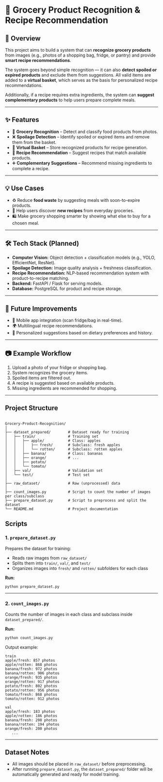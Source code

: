# 🥦 Grocery Product Recognition & Recipe Recommendation

## 📌 Overview

This project aims to build a system that can **recognize grocery products** from images (e.g., photos of a shopping bag, fridge, or pantry) and provide **smart recipe recommendations**.

The system goes beyond simple recognition — it can also **detect spoiled or expired products** and exclude them from suggestions. All valid items are added to a **virtual basket**, which serves as the basis for personalized recipe recommendations.

Additionally, if a recipe requires extra ingredients, the system can **suggest complementary products** to help users prepare complete meals.

---

## ✨ Features

- 🛒 **Grocery Recognition** – Detect and classify food products from photos.
- ❌ **Spoilage Detection** – Identify spoiled or expired items and remove them from the basket.
- 🧺 **Virtual Basket** – Store recognized products for recipe generation.
- 🍳 **Recipe Recommendation** – Suggest recipes that match available products.
- ➕ **Complementary Suggestions** – Recommend missing ingredients to complete a recipe.

---

## 💡 Use Cases

- ♻️ Reduce **food waste** by suggesting meals with soon-to-expire products.
- 🍲 Help users discover **new recipes** from everyday groceries.
- 🛍️ Make grocery shopping smarter by showing what else to buy for a chosen meal.

---

## 🛠️ Tech Stack (Planned)

- **Computer Vision:** Object detection + classification models (e.g., YOLO, EfficientNet, ResNet).
- **Spoilage Detection:** Image quality analysis + freshness classification.
- **Recipe Recommendation:** NLP-based recommendation system with product-to-recipe matching.
- **Backend:** FastAPI / Flask for serving models.
- **Database:** PostgreSQL for product and recipe storage.

---

## 🚀 Future Improvements

- 📱 Mobile app integration (scan fridge/bag in real-time).
- 🌍 Multilingual recipe recommendations.
- 🧠 Personalized suggestions based on dietary preferences and history.

---

## 📷 Example Workflow

1. Upload a photo of your fridge or shopping bag.
2. System recognizes the grocery items.
3. Spoiled items are filtered out.
4. A recipe is suggested based on available products.
5. Missing ingredients are recommended for shopping.

 ---
## Project Structure

```

Grocery-Product-Recognition/
│
├── dataset_prepared/        # Dataset ready for training
│   ├── train/               # Training set
│   │   ├── apple/           # Class: apples
│   │   │   ├── fresh/       # Subclass: fresh apples
│   │   │   └── rotten/      # Subclass: rotten apples
│   │   ├── banana/          # Class: bananas
│   │   ├── orange/          # ...
│   │   ├── potato/          
│   │   └── tomato/          
│   ├── val/                 # Validation set
│   └── test/                # Test set
│
├── raw_dataset/             # Raw (unprocessed) data
│
├── count_images.py          # Script to count the number of images per class/subclass
├── prepare_dataset.py       # Script to preprocess and split the dataset
└── README.md                # Project documentation

````



## Scripts

### 1. `prepare_dataset.py`
Prepares the dataset for training:
- Reads raw images from `raw_dataset/`
- Splits them into `train/`, `val/`, and `test/`
- Organizes images into `fresh/` and `rotten/` subfolders for each class

**Run:**
```bash
python prepare_dataset.py
````

---

### 2. `count_images.py`

Counts the number of images in each class and subclass inside `dataset_prepared/`.

**Run:**

```bash
python count_images.py
```

Output example:

```
train
apple/fresh: 857 photos
apple/rotten: 868 photos
banana/fresh: 972 photos
banana/rotten: 906 photos
orange/fresh: 935 photos
orange/rotten: 917 photos
potato/fresh: 802 photos
potato/rotten: 956 photos
tomato/fresh: 868 photos
tomato/rotten: 912 photos

val
apple/fresh: 183 photos
apple/rotten: 186 photos
banana/fresh: 208 photos
banana/rotten: 194 photos
orange/fresh: 200 photos 
   ...
```

---

## Dataset Notes

* All images should be placed in `raw_dataset/` before preprocessing.
* After running `prepare_dataset.py`, the `dataset_prepared/` folder will be automatically generated and ready for model training.





